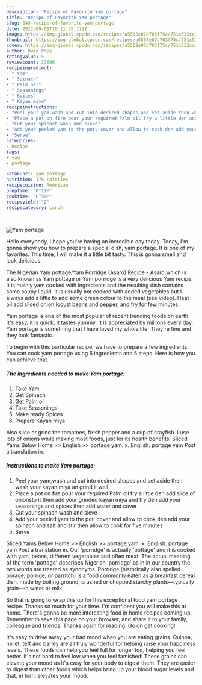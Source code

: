 ```yaml
---
description: "Recipe of Favorite Yam portage"
title: "Recipe of Favorite Yam portage"
slug: 649-recipe-of-favorite-yam-portage
date: 2022-09-01T20:11:55.172Z
image: https://img-global.cpcdn.com/recipes/a5568e07d703f75c/751x532cq70/yam-portage-recipe-main-photo.jpg
thumbnail: https://img-global.cpcdn.com/recipes/a5568e07d703f75c/751x532cq70/yam-portage-recipe-main-photo.jpg
cover: https://img-global.cpcdn.com/recipes/a5568e07d703f75c/751x532cq70/yam-portage-recipe-main-photo.jpg
author: Owen Pope
ratingvalue: 5
reviewcount: 37696
recipeingredient:
- " Yam"
- " Spinach"
- " Palm oil"
- " Seasonings"
- " Spices"
- " Kayan miya"
recipeinstructions:
- "Peel your yam,wash and cut into desired shapes and set aside then wash your kayan miya an grind it well"
- "Place a pot on fire pour your required Palm oil fry a little den add slice of onionsto it then add your grinded kayan miya and fry den add your seasonings and spices then add water and cover"
- "Cut your spinach wash and sieve"
- "Add your peeled yam to the pot, cover and allow to cook den add your spinach and salt and stir then allow to cook for five minutes"
- "Serve"
categories:
- Recipe
tags:
- yam
- portage

katakunci: yam portage 
nutrition: 175 calories
recipecuisine: American
preptime: "PT11M"
cooktime: "PT59M"
recipeyield: "2"
recipecategory: Lunch

---
```



![Yam portage](https://img-global.cpcdn.com/recipes/a5568e07d703f75c/751x532cq70/yam-portage-recipe-main-photo.jpg)

Hello everybody, I hope you're having an incredible day today. Today, I'm gonna show you how to prepare a special dish, yam portage. It is one of my favorites. This time, I will make it a little bit tasty. This is gonna smell and look delicious.

The Nigerian Yam pottage/Yam Porridge (Asaro) Recipe - Asaro which is also known as Yam pottage or Yam porridge is a very delicious Yam recipe. It is mainly yam cooked with ingredients and the resulting dish contains some soupy liquid. It is usually not cooked with added vegetables but I always add a little to add some green colour to the meal (see video). Heat oil add sliced onion,locust beans and pepper, and fry for few minutes.

Yam portage is one of the most popular of recent trending foods on earth. It's easy, it is quick, it tastes yummy. It is appreciated by millions every day. Yam portage is something that I have loved my whole life. They're fine and they look fantastic.


To begin with this particular recipe, we have to prepare a few ingredients. You can cook yam portage using 6 ingredients and 5 steps. Here is how you can achieve that.

<!--inarticleads1-->

##### The ingredients needed to make Yam portage:

1. Take  Yam
1. Get  Spinach
1. Get  Palm oil
1. Take  Seasonings
1. Make ready  Spices
1. Prepare  Kayan miya


Also slice or grind the tomatoes, fresh pepper and a cup of crayfish. I use lots of onions while making most foods, just for its health benefits. Sliced Yams Below Home &gt;&gt; English &gt;&gt; portage yam. x. English: portage yam Post a translation in. 

<!--inarticleads2-->

##### Instructions to make Yam portage:

1. Peel your yam,wash and cut into desired shapes and set aside then wash your kayan miya an grind it well
1. Place a pot on fire pour your required Palm oil fry a little den add slice of onionsto it then add your grinded kayan miya and fry den add your seasonings and spices then add water and cover
1. Cut your spinach wash and sieve
1. Add your peeled yam to the pot, cover and allow to cook den add your spinach and salt and stir then allow to cook for five minutes
1. Serve


Sliced Yams Below Home &gt;&gt; English &gt;&gt; portage yam. x. English: portage yam Post a translation in. Our &#39;porridge&#39; is actually &#39;pottage&#39; and it is cooked with yam, beans, different vegetables and often meat. The actual meaning of the term &#39;pottage&#39; describes Nigerian &#39;porridge&#39; as in in our country the two words are treated as synonyms. Porridge (historically also spelled porage, porrige, or parritch) is a food commonly eaten as a breakfast cereal dish, made by boiling ground, crushed or chopped starchy plants—typically grain—in water or milk. 

So that is going to wrap this up for this exceptional food yam portage recipe. Thanks so much for your time. I'm confident you will make this at home. There's gonna be more interesting food in home recipes coming up. Remember to save this page on your browser, and share it to your family, colleague and friends. Thanks again for reading. Go on get cooking!

It's easy to drive away your bad mood when you are eating grains. Quinoa, millet, teff and barley are all truly wonderful for helping raise your happiness levels. These foods can help you feel full for longer too, helping you feel better. It's not hard to feel low when you feel famished! These grains can elevate your mood as it's easy for your body to digest them. They are easier to digest than other foods which helps bring up your blood sugar levels and that, in turn, elevates your mood.
